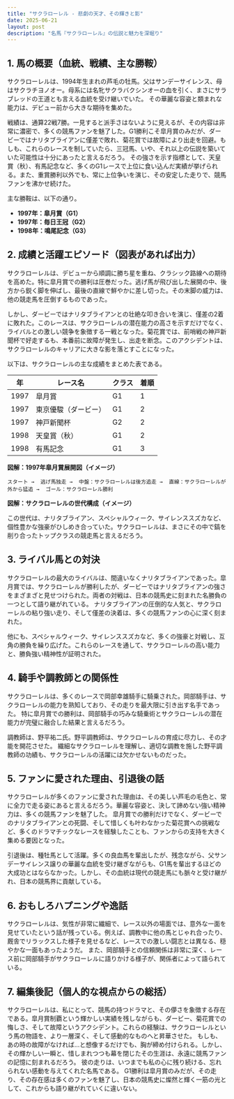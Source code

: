 ```yaml
---
title: "サクラローレル - 悲劇の天才、その輝きと影"
date: 2025-06-21
layout: post
description: "名馬『サクラローレル』の伝説と魅力を深堀り"
---
```


## 1. 馬の概要（血統、戦績、主な勝鞍）

サクラローレルは、1994年生まれの芦毛の牡馬。父はサンデーサイレンス、母はサクラチヨノオー。母系には名牝サクラバクシンオーの血を引く、まさにサラブレッドの王道とも言える血統を受け継いでいた。  その華麗な容姿と類まれな能力は、デビュー前から大きな期待を集めた。

戦績は、通算22戦7勝。一見すると派手さはないように見えるが、その内容は非常に濃密で、多くの競馬ファンを魅了した。G1勝利こそ皐月賞のみだが、ダービーではナリタブライアンに僅差で敗れ、菊花賞では故障により出走を回避。もしも、これらのレースを制していたら、三冠馬、いや、それ以上の伝説を築いていた可能性は十分にあったと言えるだろう。  その強さを示す指標として、天皇賞（秋）、有馬記念など、多くのG1レースで上位に食い込んだ実績が挙げられる。また、重賞勝利以外でも、常に上位争いを演じ、その安定した走りで、競馬ファンを沸かせ続けた。

主な勝鞍は、以下の通り。

* **1997年：皐月賞（G1）**
* **1997年：毎日王冠（G2）**
* **1998年：鳴尾記念（G3）**


## 2. 成績と活躍エピソード（図表があれば出力）

サクラローレルは、デビューから順調に勝ち星を重ね、クラシック路線への期待を高めた。特に皐月賞での勝利は圧巻だった。逃げ馬が飛び出した展開の中、後方から鋭く脚を伸ばし、最後の直線で鮮やかに差し切った。その末脚の威力は、他の競走馬を圧倒するものであった。

しかし、ダービーではナリタブライアンとの壮絶な叩き合いを演じ、僅差の2着に敗れた。このレースは、サクラローレルの潜在能力の高さを示すだけでなく、ライバルとの激しい競争を象徴する一戦となった。菊花賞では、前哨戦の神戸新聞杯で好走するも、本番前に故障が発生し、出走を断念。このアクシデントは、サクラローレルのキャリアに大きな影を落とすことになった。

以下は、サクラローレルの主な成績をまとめた表である。

| 年 | レース名          | クラス | 着順 |
|---|-----------------|-------|-------|
| 1997 | 皐月賞            | G1    | 1     |
| 1997 | 東京優駿（ダービー） | G1    | 2     |
| 1997 | 神戸新聞杯          | G2    | 2     |
| 1998 | 天皇賞（秋）      | G1    | 2     |
| 1998 | 有馬記念          | G1    | 3     |


**図解：1997年皐月賞展開図（イメージ）**

```
スタート →  逃げ馬独走 →  中盤：サクラローレルは後方追走 →  直線：サクラローレルが外から猛追 →  ゴール：サクラローレル勝利
```

**図解：サクラローレルの世代構成（イメージ）**

この世代は、ナリタブライアン、スペシャルウィーク、サイレンススズカなど、個性豊かな強豪がひしめき合っていた。サクラローレルは、まさにその中で鎬を削り合ったトップクラスの競走馬と言えるだろう。


## 3. ライバル馬との対決

サクラローレルの最大のライバルは、間違いなくナリタブライアンであった。皐月賞では、サクラローレルが勝利したが、ダービーではナリタブライアンの強さをまざまざと見せつけられた。両者の対戦は、日本の競馬史に刻まれた名勝負の一つとして語り継がれている。  ナリタブライアンの圧倒的な人気と、サクラローレルの粘り強い走り、そして僅差の決着は、多くの競馬ファンの心に深く刻まれた。

他にも、スペシャルウィーク、サイレンススズカなど、多くの強豪と対戦し、互角の勝負を繰り広げた。これらのレースを通して、サクラローレルの高い能力と、勝負強い精神性が証明された。


## 4. 騎手や調教師との関係性

サクラローレルは、多くのレースで岡部幸雄騎手に騎乗された。岡部騎手は、サクラローレルの能力を熟知しており、その走りを最大限に引き出す名手であった。  特に皐月賞での勝利は、岡部騎手の巧みな騎乗術とサクラローレルの潜在能力が完璧に融合した結果と言えるだろう。

調教師は、野平祐二氏。野平調教師は、サクラローレルの育成に尽力し、その才能を開花させた。  繊細なサクラローレルを理解し、適切な調教を施した野平調教師の功績も、サクラローレルの活躍には欠かせないものだった。


## 5. ファンに愛された理由、引退後の話

サクラローレルが多くのファンに愛された理由は、その美しい芦毛の毛色と、常に全力で走る姿にあると言えるだろう。華麗な容姿と、決して諦めない強い精神力は、多くの競馬ファンを魅了した。  皐月賞での勝利だけでなく、ダービーでのナリタブライアンとの死闘、そして惜しくも叶わなかった菊花賞への挑戦など、多くのドラマチックなレースを経験したことも、ファンからの支持を大きく集める要因となった。

引退後は、種牡馬として活躍。多くの良血馬を輩出したが、残念ながら、父サンデーサイレンス譲りの華麗な血統を受け継ぎながらも、G1馬を輩出するほどの大成功とはならなかった。しかし、その血統は現代の競走馬にも脈々と受け継がれ、日本の競馬界に貢献している。


## 6. おもしろハプニングや逸話

サクラローレルは、気性が非常に繊細で、レース以外の場面では、意外な一面を見せていたという話が残っている。例えば、調教中に他の馬とじゃれ合ったり、厩舎でリラックスした様子を見せるなど、レースでの激しい闘志とは異なる、穏やかな一面もあったようだ。  また、岡部騎手との信頼関係は非常に深く、レース前に岡部騎手がサクラローレルに語りかける様子が、関係者によって語られている。


## 7. 編集後記（個人的な視点からの総括）

サクラローレルは、私にとって、競馬の持つドラマと、その儚さを象徴する存在である。皐月賞制覇という輝かしい実績を残しながらも、ダービー、菊花賞での悔しさ、そして故障というアクシデント。これらの経験は、サクラローレルという馬の物語を、より一層深く、そして感動的なものへと昇華させた。  もしも、あの時の故障がなければ…と想像するだけでも、胸が締め付けられる。しかし、その輝かしい一瞬と、惜しまれつつも幕を閉じたその生涯は、永遠に競馬ファンの記憶に刻まれるだろう。  彼の走りは、いつまでも私の心に残り続ける、忘れられない感動を与えてくれた名馬である。  G1勝利は皐月賞のみだが、その走り、その存在感は多くのファンを魅了し、日本の競馬史に燦然と輝く一筋の光として、これからも語り継がれていくに違いない。
